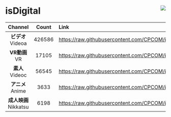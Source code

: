 # isDigital <img align="right" src="https://img.shields.io/github/last-commit/CPCOM/isDigital"/>  
  
| Channel | Count | Link |  
| :-----: | :---: | :--- |  
|**ビデオ**<br />Videoa | 426586 | https://raw.githubusercontent.com/CPCOM/isDigital/main/Videoa.txt |  
|**VR動画**<br />VR | 17105 | https://raw.githubusercontent.com/CPCOM/isDigital/main/VR.txt |  
|**素人**<br />Videoc | 56545 | https://raw.githubusercontent.com/CPCOM/isDigital/main/Videoc.txt |  
|**アニメ**<br />Anime | 3633 | https://raw.githubusercontent.com/CPCOM/isDigital/main/Anime.txt |  
|**成人映画**<br />Nikkatsu | 6198 | https://raw.githubusercontent.com/CPCOM/isDigital/main/Nikkatsu.txt |  